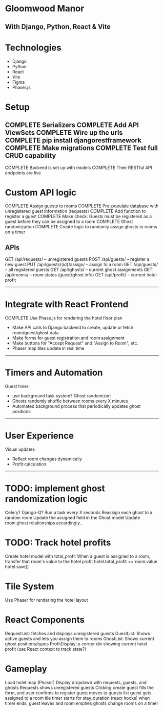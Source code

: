 # Gloomwood Manor
## With Django, Python, React & Vite

# Technologies
- Django
- Python
- React
- Vite
- Figma
- Phaser.js 

 
# Setup
COMPLETE Serializers
COMPLETE Add API ViewSets
COMPLETE Wire up the urls
COMPLETE pip install djangorestframework
COMPLETE Make migrations
COMPLETE Test full CRUD capability
---------------------
COMPLETE Backend is set up with models
COMPLETE Their RESTful API endpoints are live


# Custom API logic
COMPLETE Assign guests to rooms
COMPLETE Pre-populate database with unregistered guest information (requests)
COMPLETE Add function to register a guest
COMPLETE Make check: Guests must be registered as a guest before they can be assigned to a room
COMPLETE Ghost randomization
COMPLETE Create logic to randomly assign ghosts to rooms on a timer

## APIs
GET /api/requests/ – unregistered guests
POST /api/guests/ – register a new guest
PUT /api/guests/{id}/assign/ – assign to a room
GET /api/guests/ – all registered guests
GET /api/ghosts/ – current ghost assignments
GET /api/rooms/ – room states (guest/ghost info)
GET /api/profit/ – current hotel profit


---------------------
# Integrate with React Frontend
COMPLETE Use Phase.js for rendering the hotel floor plan
- Make API calls to Django backend to create, update or fetch room/guest/ghost data
- Make forms for guest registration and room assignment
- Make buttons for "Accept Request" and "Assign to Room", etc.
- Phaser map tiles update in real time


---------------------
# Timers and Automation
Guest timer:
- use background task system?
Ghost randomizer:
- Ghosts randomly shuffle between rooms every X minutes
- Automated background process that periodically updates ghost positions












---------------------
# User Experience
Visual updates
- Reflect room changes dynamically
- Profit calculation










---------------------------------------------------------------------------------------------------

# TODO: implement ghost randomization logic
Celery? Django-Q?
Run a task every X seconds
Reassign each ghost to a random room
Update the assigned field in the Ghost model
Update room.ghost relationships accordingly..

# TODO: Track hotel profits
Create hotel model with total_profit
When a guest is assigned to a room, transfer that room's value to the hotel profit
hotel.total_profit += room.value
hotel.save()

# Tile System
Use Phaser for rendering the hotel layout

# React Components
RequestList: fetches and displays unregistered guests
GuestList: Shows active guests and lets you assign them to rooms
GhostList: Shows current ghost positions/types
ProfitDisplay: a corner div showing current hotel profit
(use React context to track state?)

# Gameplay
Load hotel map (Phaser)
Display dropdown with requests, guests, and ghosts
Requests shows unregistered guests
Clicking create guest fills the form, and user confirms to register
guest moves to guests list
guest gets assigned to a room tile
timer starts for stay_duration (react hooks)
when timer ends, guest leaves and room empties
ghosts change rooms on a timer

